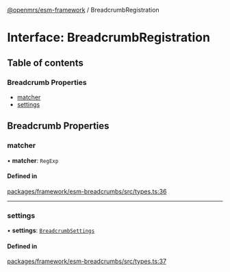 [@openmrs/esm-framework](../API.md) / BreadcrumbRegistration

# Interface: BreadcrumbRegistration

## Table of contents

### Breadcrumb Properties

- [matcher](BreadcrumbRegistration.md#matcher)
- [settings](BreadcrumbRegistration.md#settings)

## Breadcrumb Properties

### matcher

• **matcher**: `RegExp`

#### Defined in

[packages/framework/esm-breadcrumbs/src/types.ts:36](https://github.com/jona42-ui/openmrs-esm-core/blob/main/packages/framework/esm-breadcrumbs/src/types.ts#L36)

___

### settings

• **settings**: [`BreadcrumbSettings`](BreadcrumbSettings.md)

#### Defined in

[packages/framework/esm-breadcrumbs/src/types.ts:37](https://github.com/jona42-ui/openmrs-esm-core/blob/main/packages/framework/esm-breadcrumbs/src/types.ts#L37)
